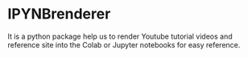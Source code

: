 # IPYNBrenderer
It is a python package help us to render Youtube tutorial videos and reference site into the Colab or Jupyter notebooks for easy reference.